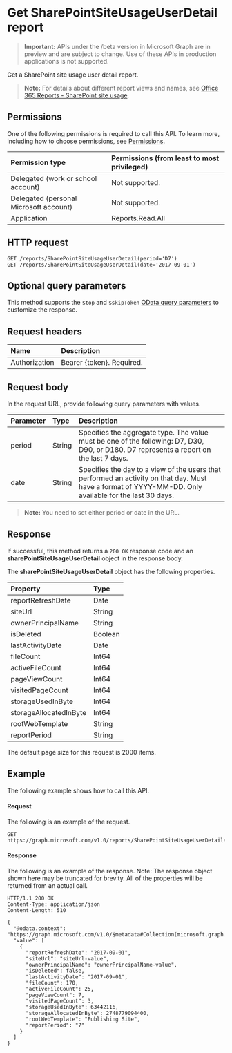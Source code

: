 # Get SharePointSiteUsageUserDetail report

> **Important:** APIs under the /beta version in Microsoft Graph are in preview and are subject to change. Use of these APIs in production applications is not supported.

Get a SharePoint site usage user detail report.

> **Note:** For details about different report views and names, see [Office 365 Reports - SharePoint site usage](https://support.office.com/client/SharePoint-site-usage-4ecfb843-e5d5-464d-8bf6-7ed512a9b213).

## Permissions

One of the following permissions is required to call this API. To learn more, including how to choose permissions, see [Permissions](../../../concepts/permissions_reference.md).

| Permission type                        | Permissions (from least to most privileged) |
| :------------------------------------- | :--------------------------------------- |
| Delegated (work or school account)     | Not supported.                           |
| Delegated (personal Microsoft account) | Not supported.                           |
| Application                            | Reports.Read.All                         |

## HTTP request

<!-- { "blockType": "ignored" } -->

```http
GET /reports/SharePointSiteUsageUserDetail(period='D7')
GET /reports/SharePointSiteUsageUserDetail(date='2017-09-01')
```

## Optional query parameters

This method supports the `$top` and `$skipToken` [OData query parameters](../../../concepts/query_parameters.md) to customize the response.

## Request headers

| Name          | Description               |
| :------------ | :------------------------ |
| Authorization | Bearer {token}. Required. |

## Request body

In the request URL, provide following query parameters with values.

| Parameter | Type   | Description                              |
| :-------- | :----- | :--------------------------------------- |
| period    | String | Specifies the aggregate type. The value must be one of the following: D7, D30, D90, or D180. D7 represents a report on the last 7 days. |
| date      | String | Specifies the day to a view of the users that performed an activity on that day. Must have a format of YYYY-MM-DD. Only available for the last 30 days. |

> **Note:** You need to set either period or date in the URL.

## Response

If successful, this method returns a `200 OK` response code and an **sharePointSiteUsageUserDetail** object in the response body.

The **sharePointSiteUsageUserDetail** object has the following properties.

| Property               | Type    |
| :--------------------- | :------ |
| reportRefreshDate      | Date    |
| siteUrl                | String  |
| ownerPrincipalName     | String  |
| isDeleted              | Boolean |
| lastActivityDate       | Date    |
| fileCount              | Int64   |
| activeFileCount        | Int64   |
| pageViewCount          | Int64   |
| visitedPageCount       | Int64   |
| storageUsedInByte      | Int64   |
| storageAllocatedInByte | Int64   |
| rootWebTemplate        | String  |
| reportPeriod           | String  |

The default page size for this request is 2000 items.

## Example

The following example shows how to call this API.

#### Request

The following is an example of the request.

```http
GET https://graph.microsoft.com/v1.0/reports/SharePointSiteUsageUserDetail(period='D7')
```

#### Response

The following is an example of the response.
Note: The response object shown here may be truncated for brevity. All of the properties will be returned from an actual call.

```http
HTTP/1.1 200 OK
Content-Type: application/json
Content-Length: 510

{
  "@odata.context": "https://graph.microsoft.com/v1.0/$metadata#Collection(microsoft.graph.sharePointSiteUsageUserDetail)", 
  "value": [
    {
      "reportRefreshDate": "2017-09-01", 
      "siteUrl": "siteUrl-value", 
      "ownerPrincipalName": "ownerPrincipalName-value", 
      "isDeleted": false, 
      "lastActivityDate": "2017-09-01", 
      "fileCount": 170, 
      "activeFileCount": 25, 
      "pageViewCount": 7, 
      "visitedPageCount": 3, 
      "storageUsedInByte": 63442116, 
      "storageAllocatedInByte": 2748779094400, 
      "rootWebTemplate": "Publishing Site", 
      "reportPeriod": "7"
    }
  ]
}
```